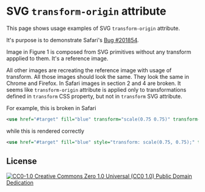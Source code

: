 # SVG `transform-origin` attribute

This page shows usage examples of SVG `transform-origin` attribute.

It's purpose is to demonstrate Safari's [Bug #201854](https://bugs.webkit.org/show_bug.cgi?id=201854).

Image in Figure 1 is composed from SVG primitives without any transform appplied to them. It's a reference image.

All other images are recreating the reference image with usage of transform. All those images should look the same. They look the same in Chrome and Firefox. In Safari images in section 2 and 4 are broken. It seems like `transform-origin` attribute is applied only to transformations defined in `transform` CSS property, but not in `transform` SVG attribute.

For example, this is broken in Safari
```svg
<use href="#target" fill="blue" transform="scale(0.75 0.75)" transform-origin="100 100"/>
```
while this is rendered correctly
```svg
<use href="#target" fill="blue" style="transform: scale(0.75, 0.75);" transform-origin="100 100"/>
```

## License

[![CC0-1.0](https://licensebuttons.net/l/zero/1.0/80x15.png) Creative Commons Zero 1.0 Universal (CC0 1.0) Public Domain Dedication](http://creativecommons.org/publicdomain/zero/1.0/)
